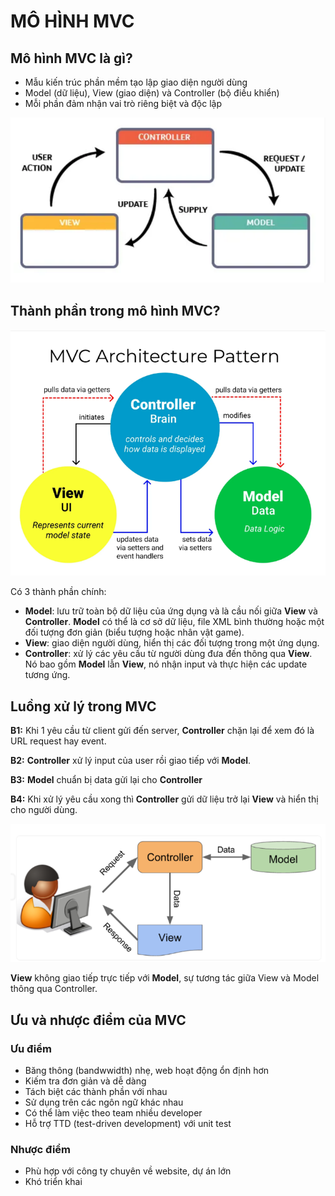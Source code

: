 # MÔ HÌNH MVC 

## Mô hình MVC là gì?
- Mẫu kiến trúc phần mềm tạo lập giao diện người dùng
- Model (dữ liệu), View (giao diện) và Controller (bộ điều khiển)
- Mỗi phần đảm nhận vai trò riêng biệt và độc lập
  
![imagae](image/MVC_1.PNG)

## Thành phần trong mô hình MVC?

![imagae](image/MVC_2.PNG)

Có 3 thành phần chính:

- **Model**: lưu trữ toàn bộ dữ liệu của ứng dụng và là cầu nối giữa **View** và **Controller**. **Model** có thể là cơ sở dữ liệu, file XML bình thường hoặc một đối tượng đơn giản (biểu tượng hoặc nhân vật game).
- **View**: giao diện người dùng, hiển thị các đối tượng trong một ứng dụng.
- **Controller**: xử lý các yêu cầu từ người dùng đưa đến thông qua **View**. Nó bao gồm **Model** lẫn **View**, nó nhận input và thực hiện các update tương ứng.

## Luồng xử lý trong MVC

**B1:** Khi 1 yêu cầu từ client gửi đến server, **Controller** chặn lại để xem đó là URL request hay event.

**B2:** **Controller** xử lý input của user rồi giao tiếp với **Model**.

**B3:** **Model** chuẩn bị data gửi lại cho **Controller**

**B4:** Khi xử lý yêu cầu xong thì **Controller** gửi dữ liệu trở lại **View** và hiển thị cho người dùng.

![imagae](image/MVC_3.PNG)

**View** không giao tiếp trực tiếp với **Model**, sự tương tác giữa View và Model thông qua Controller.

## Ưu và nhược điểm của MVC
### Ưu điểm
- Băng thông (bandwwidth) nhẹ, web hoạt động ổn định hơn
- Kiếm tra đơn giản và dễ dàng
- Tách biệt các thành phần với nhau
- Sử dụng trên các ngôn ngữ khác nhau
- Có thể làm việc theo team nhiều developer
- Hỗ trợ TTD (test-driven development) với unit test
### Nhược điểm
- Phù hợp với công ty chuyên về website, dự án lớn
- Khó triển khai





































